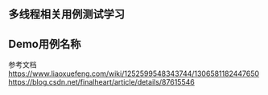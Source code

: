 多线程相关用例测试学习
---
Demo用例名称
---
参考文档
https://www.liaoxuefeng.com/wiki/1252599548343744/1306581182447650
https://blog.csdn.net/finalheart/article/details/87615546